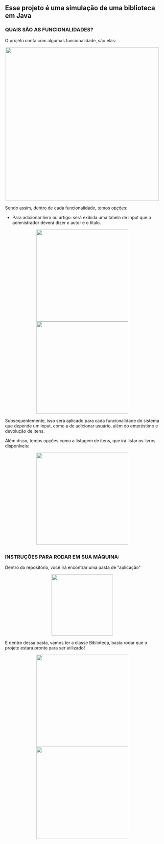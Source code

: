## Esse projeto é uma simulação de uma biblioteca em Java

<h3>QUAIS SÃO AS FUNCIONALIDADES?</h3>
O projeto conta com algumas funcionalidade, são elas: 
<p align="center">
  <img src="https://github.com/user-attachments/assets/6bc4fe49-b0ec-40e8-b907-40c080db8f34" width="500">
</p>

Sendo assim, dentro de cada funcionalidade, temos opções:
- Para adicionar livro ou artigo:  será exibida uma tabela de input que o admnistrador deverá dizer o autor e o título.
<p align="center">
  <img src="https://github.com/user-attachments/assets/7cb0d861-2c34-4e43-b291-1488d854fa72" width="300">
  <img src="https://github.com/user-attachments/assets/0b6d45c6-3677-4941-aaa0-4c999df9fdbf" width="300">
</p>

Subsequentemente, isso será aplicado para cada funcionalidade do sistema que depende um input, como a de adicionar usuário, além do empréstimo e devolução de itens.

Além disso, temos opções como a listagem de itens, que irá listar os livros disponíveis:
<p align="center">
  <img src="https://github.com/user-attachments/assets/269dc7b0-89cf-4ef6-bef5-fc6ed1801016" width="300">
</p>

## 
<h3>INSTRUÇÕES PARA RODAR EM SUA MÁQUINA:</h3>

Dentro do repositório, você irá encontrar uma pasta de "aplicação"
<p align="center">
  <img src="https://github.com/user-attachments/assets/2461b03d-b086-4ebc-b63e-a994b34d148f" width="200">
</p>

E dentro dessa pasta, vamos ter a classe Biblioteca, basta rodar que o projeto estará pronto para ser utilizado!
<p align="center">
  <img src="https://github.com/user-attachments/assets/9088122e-01f8-4350-bf73-564acef091cd" width="300">
  <img src="https://github.com/user-attachments/assets/b488a0d3-863d-4af3-9a3d-0767cbe6b9d9" width="300">
</p>


